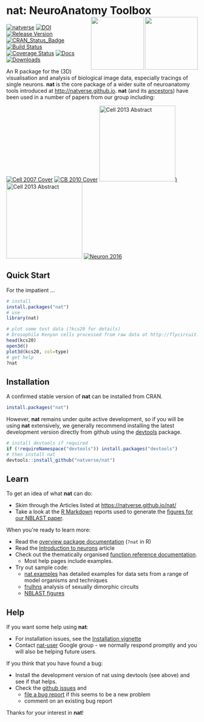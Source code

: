 # nat: NeuroAnatomy Toolbox <img src="man/figures/natverse_logo.svg" align="right" height="139" /><img src="man/figures/logo.svg" align="right" height="139" /> 
<!-- badges: start -->
[![natverse](https://img.shields.io/badge/natverse-Part%20of%20the%20natverse-a241b6)](https://natverse.github.io)
[![DOI](https://img.shields.io/badge/doi-10.5281%2Fzenodo.10171-blue.svg)](http://dx.doi.org/10.5281/zenodo.10171) 
[![Release Version](https://img.shields.io/github/release/natverse/nat.svg)](https://github.com/natverse/nat/releases/latest) 
[![CRAN_Status_Badge](http://www.r-pkg.org/badges/version/nat)](https://cran.r-project.org/package=nat) 
[![Build Status](https://img.shields.io/travis/natverse/nat/master.svg)](https://travis-ci.org/natverse/nat) 
[![Coverage Status](https://coveralls.io/repos/natverse/nat/badge.svg?branch=master)](https://coveralls.io/r/natverse/nat?branch=master)
[![Docs](https://img.shields.io/badge/docs-100%25-brightgreen.svg)](https://natverse.github.io/nat/reference/)
[![Downloads](http://cranlogs.r-pkg.org/badges/nat?color=brightgreen)](http://www.r-pkg.org/pkg/nat)
<!-- badges: end -->

An R package for the (3D) visualisation and analysis of biological image data, especially tracings of
single neurons. **nat** is the core package of a wider suite of neuroanatomy 
tools introduced at http://natverse.github.io. **nat** (and its [ancestors](https://github.com/jefferis/AnalysisSuite))
have been used in a number of papers from our group including:

[![Cell 2007 Cover](http://www.cell.com/cms/attachment/602399/4753939/cov200h.gif "Olfactory Projection Neuron Mapping")](http://dx.doi.org/10.1016/j.cell.2007.01.040)
[![CB 2010 Cover](http://www.cell.com/cms/attachment/612001/4900537/cov200h.gif "fruitless Circuit Mapping")](http://dx.doi.org/10.1016/j.cub.2010.07.045)
[<img src="https://media.springernature.com/w200/springer-static/cover-hires/journal/41586/478/7368" alt="Cell 2013 Abstract" style="height: 200px;"/>)](http://dx.doi.org/10.1038/nature10428)
[<img src="http://www2.mrc-lmb.cam.ac.uk/wordpress/wp-content/uploads/Switch-altered_jefferis.jpg" alt="Cell 2013 Abstract" style="height: 200px;"/>](http://dx.doi.org/10.1016/j.cell.2013.11.025)
[![Neuron 2016](http://www2.mrc-lmb.cam.ac.uk/wordpress/wp-content/uploads/P1Clustering_200_sq_crop-215x215.jpg "NBLAST")](http://dx.doi.org/10.1016/j.neuron.2016.06.012)


## Quick Start

For the impatient ...

```r
# install
install.packages("nat")
# use
library(nat)

# plot some test data (?kcs20 for details)
# Drosophila Kenyon cells processed from raw data at http://flycircuit.tw
head(kcs20)
open3d()
plot3d(kcs20, col=type)
# get help
?nat
```

## Installation

A confirmed stable version of **nat** can be installed from CRAN. 

```r
install.packages("nat")
````

However, **nat** remains under quite active development, so if you will be 
using **nat** extensively, we generally
recommend installing the latest development version directly from github using
the [devtools](https://cran.r-project.org/package=devtools) package.

```r
# install devtools if required
if (!requireNamespace("devtools")) install.packages("devtools")
# then install nat
devtools::install_github("natverse/nat")

```
## Learn

To get an idea of what **nat** can do:

* Skim through the Articles listed at https://natverse.github.io/nat/
* Take a look at the [R Markdown](http://rmarkdown.rstudio.com/) reports used 
  to generate the [figures for our NBLAST paper](http://flybrain.mrc-lmb.cam.ac.uk/si/nblast/www/paper/).

When you're ready to learn more:

* Read the [overview package documentation](https://natverse.github.io/nat/reference/nat-package.html)
  (`?nat` in R)
* Read the [Introduction to neurons](https://natverse.github.io/nat/articles/neurons-intro.html) article
* Check out the thematically organised [function reference documentation](https://natverse.github.io/nat/reference/). 
  * Most help pages include examples.
* Try out sample code:
  - [nat.examples](https://github.com/jefferis/nat.examples) has detailed 
    examples for data sets from a range of model organisms and techniques
  - [frulhns](https://github.com/jefferis/frulhns) analysis of sexually dimorphic circuits
  - [NBLAST figures](https://github.com/jefferislab/NBLAST_figures/)

## Help
If you want some help using **nat**:

* For installation issues, see the [Installation vignette](https://natverse.github.io/nat/articles/Installation.html)
* Contact [nat-user](https://groups.google.com/forum/#!forum/nat-user) Google group - 
  we normally respond promptly and you will also be helping future users.

If you think that you have found a bug:

* Install the development version of nat using devtools (see above) and see if 
  that helps.
* Check the [github issues](https://github.com/natverse/nat/issues?q=is%3Aissue) and 
  - [file a  bug report](https://github.com/natverse/nat/issues/new) if this seems to be a new problem
  - comment on an existing bug report 

Thanks for your interest in **nat**!
